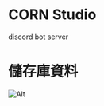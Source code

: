# CORN Studio
discord bot server
# 儲存庫資料
![Alt](https://repobeats.axiom.co/api/embed/2fe3ad92947451b9b588098af49c061b467d43c1.svg "Repobeats analytics image")